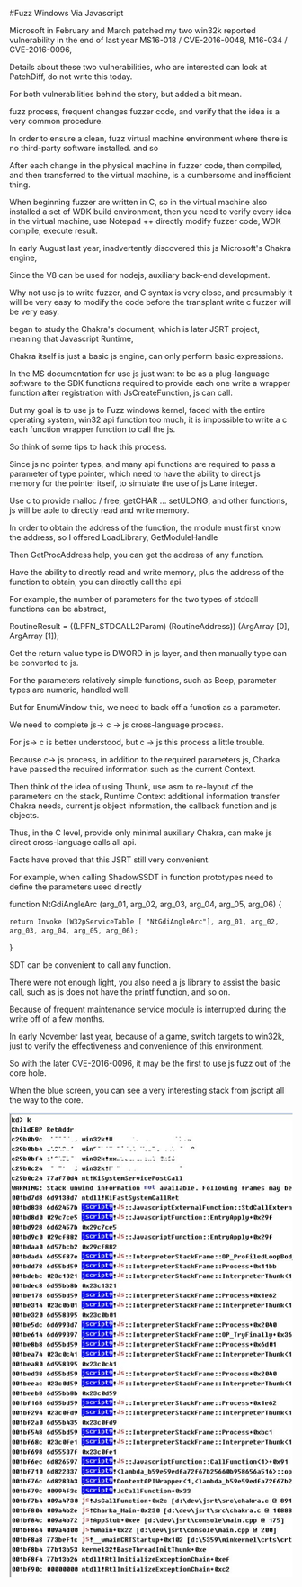 #Fuzz Windows Via Javascript

Microsoft in February and March patched my two win32k reported vulnerability in the end of last year MS16-018 / CVE-2016-0048, M16-034 / CVE-2016-0096,

Details about these two vulnerabilities, who are interested can look at PatchDiff, do not write this today.

For both vulnerabilities behind the story, but added a bit mean.

fuzz process, frequent changes fuzzer code, and verify that the idea is a very common procedure.

In order to ensure a clean, fuzz virtual machine environment where there is no third-party software installed. and so

After each change in the physical machine in fuzzer code, then compiled, and then transferred to the virtual machine, is a cumbersome and inefficient thing.

When beginning fuzzer are written in C, so in the virtual machine also installed a set of WDK build environment, then you need to verify every idea in the virtual machine, use Notepad ++ directly modify fuzzer code, WDK compile, execute result.


In early August last year, inadvertently discovered this js Microsoft's Chakra engine,

Since the V8 can be used for nodejs, auxiliary back-end development.

Why not use js to write fuzzer, and C syntax is very close, and presumably it will be very easy to modify the code before the transplant write c fuzzer will be very easy.

began to study the Chakra's document, which is later JSRT project, meaning that Javascript Runtime,


Chakra itself is just a basic js engine, can only perform basic expressions.

In the MS documentation for use js just want to be as a plug-language software to the SDK functions required to provide each one write a wrapper function after registration with JsCreateFunction, js can call.


But my goal is to use js to Fuzz windows kernel, faced with the entire operating system, win32 api function too much, it is impossible to write a c each function wrapper function to call the js.

So think of some tips to hack this process.

Since js no pointer types, and many api functions are required to pass a parameter of type pointer, which need to have the ability to direct js memory for the pointer itself, to simulate the use of js Lane integer.

Use c to provide malloc / free, getCHAR ... setULONG, and other functions, js will be able to directly read and write memory.

In order to obtain the address of the function, the module must first know the address, so I offered LoadLibrary, GetModuleHandle

Then GetProcAddress help, you can get the address of any function.

Have the ability to directly read and write memory, plus the address of the function to obtain, you can directly call the api.


For example, the number of parameters for the two types of stdcall functions can be abstract,

RoutineResult = ((LPFN_STDCALL2Param) (RoutineAddress)) (ArgArray [0], ArgArray [1]);

Get the return value type is DWORD in js layer, and then manually type can be converted to js.


For the parameters relatively simple functions, such as Beep, parameter types are numeric, handled well.

But for EnumWindow this, we need to back off a function as a parameter.

We need to complete js-> c -> js cross-language process.


For js-> c is better understood, but c -> js this process a little trouble.

Because c-> js process, in addition to the required parameters js, Charka have passed the required information such as the current Context.

Then think of the idea of using Thunk, use asm to re-layout of the parameters on the stack, Runtime Context additional information transfer Chakra needs, current js object information, the callback function and js objects.


Thus, in the C level, provide only minimal auxiliary Chakra, can make js direct cross-language calls all api.

Facts have proved that this JSRT still very convenient.

For example, when calling ShadowSSDT in function prototypes need to define the parameters used directly

function NtGdiAngleArc (arg_01, arg_02, arg_03, arg_04, arg_05, arg_06)
{

	return Invoke (W32pServiceTable [ "NtGdiAngleArc"], arg_01, arg_02, arg_03, arg_04, arg_05, arg_06);
}

SDT can be convenient to call any function.


There were not enough light, you also need a js library to assist the basic call, such as js does not have the printf function, and so on.

Because of frequent maintenance service module is interrupted during the write off of a few months.


In early November last year, because of a game, switch targets to win32k, just to verify the effectiveness and convenience of this environment.

So with the later CVE-2016-0096, it may be the first to use js fuzz out of the core hole.

When the blue screen, you can see a very interesting stack from jscript all the way to the core.

![](./jsfuzz.jpg)